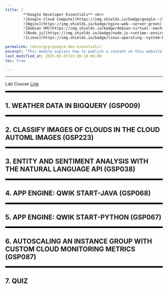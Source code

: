 ```yaml
---
title: | 
        **Google Developer Essentials** <br>
        ![Google Cloud Compute](https://img.shields.io/badge/google--cloud-compute--engine-blue)
        ![Nginx](https://img.shields.io/badge/nginx-web--server-green)
        ![Debian VM](https://img.shields.io/badge/debian-virtual--machine-red)
        ![Node.js](https://img.shields.io/badge/node.js-runtime--environment-brightgreen)
        ![Linux](https://img.shields.io/badge/linux-operating--system-black)

permalink: /docs/gcp/google-dev-essentials/
excerpt: "This module explain how to publish a content on this website"
last_modified_at: 2025-03-01T21:36:18-04:00
toc: true

---
```


---

Lab Course [Link](https://www.cloudskillsboost.google/course_templates/735)


<hr style="height: 5px; background-color: black; border: none;">

## **1. WEATHER DATA IN BIGQUERY (GSP009)**



<hr style="height: 5px; background-color: black; border: none;">

## **2. CLASSIFY IMAGES OF CLOUDS IN THE CLOUD AUTOML IMAGES (GSP223)**

<hr style="height: 5px; background-color: black; border: none;">

## **3. ENTITY AND SENTIMENT ANALYSIS WITH THE NATURAL LANGUAGE API (GSP038)**

<hr style="height: 5px; background-color: black; border: none;">

## **4. APP ENGINE: QWIK START-JAVA (GSP068)**

<hr style="height: 5px; background-color: black; border: none;">

## **5. APP ENGINE: QWIK START-PYTHON (GSP067)**

<hr style="height: 5px; background-color: black; border: none;">

## **6. AUTOSCALING AN INSTANCE GROUP WITH CUSTOM CLOUD MONITORING METRICS (GSP087)**

<hr style="height: 5px; background-color: black; border: none;">

## **7. QUIZ**

















<!-- Scroll to Top Button -->
<button onclick="scrollToTop()" id="scrollToTopBtn" title="Go to top">㐃</button>

<style>
  /* Style for the button */
  #scrollToTopBtn {
    display: none; /* Hidden by default */
    position: fixed; /* Fixed/sticky position */
    bottom: 20px; /* Place the button at the bottom of the page */
    right: 20px; /* Place the button 20px from the right */
    z-index: 99; /* Make sure it does not overlap */
    border: none; /* Remove borders */
    outline: none; /* Remove outline */
    background-color: #555; /* Set a background color */
    color: white; /* Text color */
    cursor: pointer; /* Add a mouse pointer on hover */
    padding: 20px; /* Some padding */
    border-radius: 20px; /* Rounded corners */
    font-size: 15px; /* Increase font size */
  }
  #scrollToTopBtn:hover {
    background-color: #111; /* Darker background on hover */
  }
</style>

<script defer>
  // Show the button when scrolling down
  window.onscroll = function() {
    let btn = document.getElementById("scrollToTopBtn");
    if (document.body.scrollTop > 20 || document.documentElement.scrollTop > 20) {
      btn.style.display = "block";
    } else {
      btn.style.display = "none";
    }
  };

  // Scroll to top function
  function scrollToTop() {
    window.scrollTo({ top: 0, behavior: 'smooth' });
  }
</script>